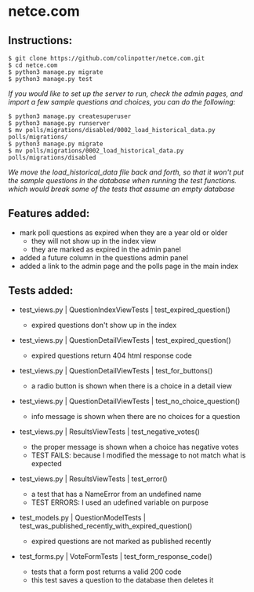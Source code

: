 # netce.com
## Instructions:
```
$ git clone https://github.com/colinpotter/netce.com.git
$ cd netce.com
$ python3 manage.py migrate
$ python3 manage.py test
```
*If you would like to set up the server to run, check the admin pages, and
import a few sample questions and choices, you can do the following:*
```
$ python3 manage.py createsuperuser
$ python3 manage.py runserver
$ mv polls/migrations/disabled/0002_load_historical_data.py polls/migrations/
$ python3 manage.py migrate
$ mv polls/migrations/0002_load_historical_data.py polls/migrations/disabled
```
*We move the load_historical_data file back and forth, so that it won't put the
sample questions in the database when running the test functions. which would
break some of the tests that assume an empty database*


## Features added:
- mark poll questions as expired when they are a year old or older
    - they will not show up in the index view
    - they are marked as expired in the admin panel
- added a future column in the questions admin panel
- added a link to the admin page and the polls page in the main index

## Tests added:
- test_views.py | QuestionIndexViewTests | test_expired_question()
    - expired questions don't show up in the index
- test_views.py | QuestionDetailViewTests | test_expired_question()
    - expired questions return 404 html response code
- test_views.py | QuestionDetailViewTests | test_for_buttons()
    - a radio button is shown when there is a choice in a detail view
- test_views.py | QuestionDetailViewTests | test_no_choice_question()
    - info message is shown when there are no choices for a question
- test_views.py | ResultsViewTests | test_negative_votes()
    - the proper message is shown when a choice has negative votes
    - TEST FAILS: because I modified the message to not match what is expected
- test_views.py | ResultsViewTests | test_error()
    - a test that has a NameError from an undefined name
    - TEST ERRORS: I used an udefined variable on purpose

- test_models.py | QuestionModelTests | test_was_published_recently_with_expired_question()
    - expired questions are not marked as published recently

- test_forms.py | VoteFormTests | test_form_response_code()
    - tests that a form post returns a valid 200 code
    - this test saves a question to the database then deletes it
